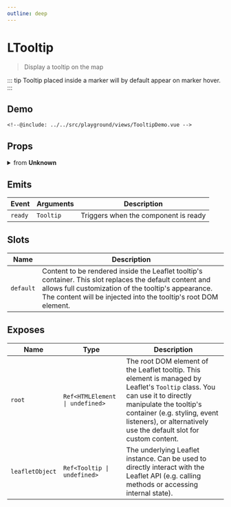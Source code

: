 ```yaml
---
outline: deep
---
```


# LTooltip

> Display a tooltip on the map

::: tip
Tooltip placed inside a marker will by default appear on marker hover.
:::

## Demo

<script>
import "leaflet/dist/leaflet.css";
</script>

<div class="demo">
    <TooltipDemo />
</div>

```vue{25,29,34,41,56,66,79,87}
<!--@include: ../../src/playground/views/TooltipDemo.vue -->
```

## Props

<details>
<summary>from <strong>Unknown</strong></summary>

| Prop name | Description | Type | Reactive | Default | Required |
| --- | --- | --- | --- | --- | --- |
| options | Leaflet options to pass to the component constructor. | `T` | `initOnly` | `-` | `false` |
| content | Sets the HTML content of the overlay while initializing. If a function is passed the source layer will be passed to the function. The function should return a String or HTMLElement to be used in the overlay. | `union` | `true` | `-` | `false` |

</details>

## Emits

| Event | Arguments | Description |
| --- | --- | --- |
| `ready` | `Tooltip` | Triggers when the component is ready |

## Slots

| Name | Description |
| --- | --- |
| `default` | Content to be rendered inside the Leaflet tooltip's container. This slot replaces the default content and allows full customization of the tooltip's appearance. The content will be injected into the tooltip's root DOM element. |

## Exposes

| Name | Type | Description |
| --- | --- | --- |
| `root` | `Ref<HTMLElement \| undefined>` | The root DOM element of the Leaflet tooltip. This element is managed by Leaflet's `Tooltip` class. You can use it to directly manipulate the tooltip's container (e.g. styling, event listeners), or alternatively use the default slot for custom content. |
| `leafletObject` | `Ref<Tooltip \| undefined>` | The underlying Leaflet instance. Can be used to directly interact with the Leaflet API (e.g. calling methods or accessing internal state). |

